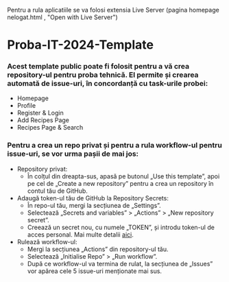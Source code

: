 Pentru a rula aplicatiile se va folosi extensia Live Server (pagina homepage nelogat.html , "Open with Live Server")
# Proba-IT-2024-Template
### Acest template public poate fi folosit pentru a vă crea repository-ul pentru proba tehnică. El permite și crearea automată de issue-uri, în concordanță cu task-urile probei:
* Homepage
* Profile
* Register & Login
* Add Recipes Page
* Recipes Page & Search

### Pentru a crea un repo privat și pentru a rula workflow-ul pentru issue-uri, se vor urma pașii de mai jos:
* Repository privat:
    * În colțul din dreapta-sus, apasă pe butonul „Use this template”, apoi pe cel de „Create a new repository” pentru a crea un repository în contul tău de GitHub.
* Adaugă token-ul tău de GitHub la Repository Secrets:
    * În repo-ul tău, mergi la secțiunea de „Settings”.
    * Selectează „Secrets and variables” > „Actions” > „New repository secret”.
    * Creează un secret nou, cu numele „TOKEN”, și introdu token-ul de acces personal. Mai multe detalii [aici](https://docs.github.com/en/authentication/keeping-your-account-and-data-secure/managing-your-personal-access-tokens#creating-a-personal-access-token-classic).
* Rulează workflow-ul:
    * Mergi la secțiunea „Actions” din repository-ul tău.
    * Selectează „Initialise Repo” > „Run workflow”.
    * După ce workflow-ul va termina de rulat, la secțiunea de „Issues” vor apărea cele 5 issue-uri menționate mai sus.

